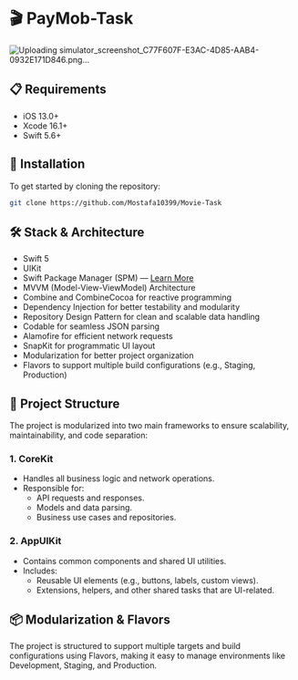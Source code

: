 # 🎬 PayMob-Task
![Uploading simulator_screenshot_C77F607F-E3AC-4D85-AAB4-0932E171D846.png…]()

## 📋 Requirements

- iOS 13.0+
- Xcode 16.1+
- Swift 5.6+

## 🚀 Installation

To get started by cloning the repository:

```bash
git clone https://github.com/Mostafa10399/Movie-Task
```

## 🛠 Stack & Architecture

- Swift 5
- UIKit
- Swift Package Manager (SPM) — [Learn More](https://swift.org/package-manager/)
- MVVM (Model-View-ViewModel) Architecture
- Combine and CombineCocoa for reactive programming
- Dependency Injection for better testability and modularity
- Repository Design Pattern for clean and scalable data handling
- Codable for seamless JSON parsing
- Alamofire for efficient network requests
- SnapKit for programmatic UI layout
- Modularization for better project organization
- Flavors to support multiple build configurations (e.g., Staging, Production)

## 🧩 Project Structure

The project is modularized into two main frameworks to ensure scalability, maintainability, and code separation:

### 1. CoreKit
- Handles all business logic and network operations.
- Responsible for:
  - API requests and responses.
  - Models and data parsing.
  - Business use cases and repositories.

### 2. AppUIKit
- Contains common components and shared UI utilities.
- Includes:
  - Reusable UI elements (e.g., buttons, labels, custom views).
  - Extensions, helpers, and other shared tasks that are UI-related.

## 📦 Modularization & Flavors

The project is structured to support multiple targets and build configurations using Flavors, making it easy to manage environments like Development, Staging, and Production.
